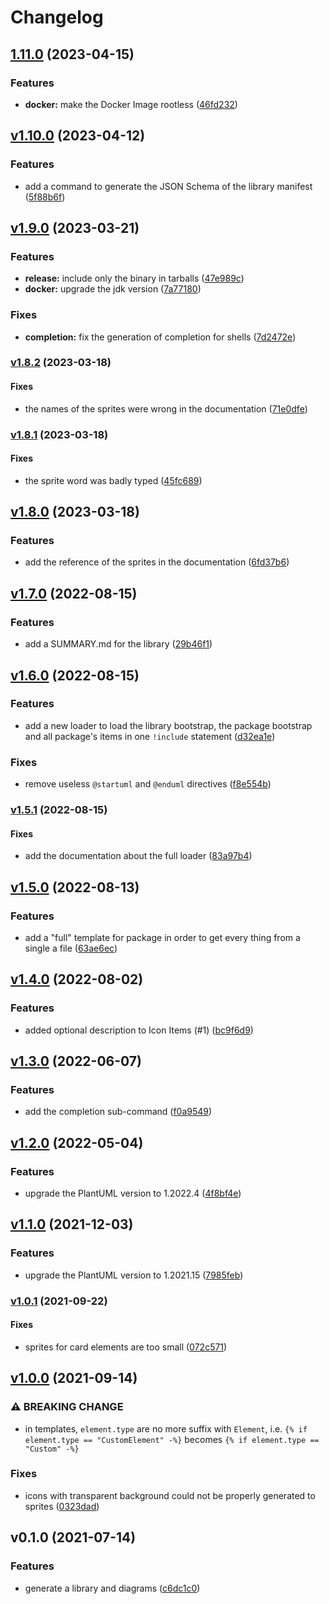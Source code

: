 # Changelog

## [1.11.0](https://github.com/tmorin/plantuml-generator/compare/v1.10.0...v1.11.0) (2023-04-15)

### Features

* **docker:** make the Docker Image rootless
([46fd232](https://github.com/tmorin/plantuml-generator/commit/46fd2322751727c1358b80337400f9d774828917))

## [v1.10.0](https://github.com/tmorin/plantuml-generator/compare/v1.9.0...v1.10.0) (2023-04-12)

### Features

* add a command to generate the JSON Schema of the library manifest
([5f88b6f](https://github.com/tmorin/plantuml-generator/commit/5f88b6f2f9a30006d057323fd910ed92503030eb))

## [v1.9.0](https://github.com/tmorin/plantuml-generator/compare/v1.8.2...v1.9.0) (2023-03-21)

### Features

* **release:** include only the binary in tarballs
([47e989c](https://github.com/tmorin/plantuml-generator/commit/47e989ce7818cb44340dbbacb562bd50f1e5f01a))
* **docker:** upgrade the jdk version
([7a77180](https://github.com/tmorin/plantuml-generator/commit/7a77180ce56e62abbb7e9f6380e2911c6759e1e6))

### Fixes

* **completion:** fix the generation of completion for shells
([7d2472e](https://github.com/tmorin/plantuml-generator/commit/7d2472e2ad685e902c31c3c878d8cc4e19d9f7ba))

### [v1.8.2](https://github.com/tmorin/plantuml-generator/compare/v1.8.1...v1.8.2) (2023-03-18)

#### Fixes

* the names of the sprites were wrong in the documentation
([71e0dfe](https://github.com/tmorin/plantuml-generator/commit/71e0dfe54cac5523d81c5cba01b57ff83620f54a))

### [v1.8.1](https://github.com/tmorin/plantuml-generator/compare/v1.8.0...v1.8.1) (2023-03-18)

#### Fixes

* the sprite word was badly typed
([45fc689](https://github.com/tmorin/plantuml-generator/commit/45fc689d1bfacba3f5e5b055dd417a0357ff29ca))

## [v1.8.0](https://github.com/tmorin/plantuml-generator/compare/v1.7.0...v1.8.0) (2023-03-18)

### Features

* add the reference of the sprites in the documentation
([6fd37b6](https://github.com/tmorin/plantuml-generator/commit/6fd37b6faa75cbab0f911d914ad893cb50d23742))

## [v1.7.0](https://github.com/tmorin/plantuml-generator/compare/v1.6.0...v1.7.0) (2022-08-15)

### Features

* add a SUMMARY.md for the library
([29b46f1](https://github.com/tmorin/plantuml-generator/commit/29b46f1cf7f116f3e1ca234a49ec262d46a12423))

## [v1.6.0](https://github.com/tmorin/plantuml-generator/compare/v1.5.1...v1.6.0) (2022-08-15)

### Features

* add a new loader to load the library bootstrap, the package bootstrap and
all package's items in one `!include` statement
([d32ea1e](https://github.com/tmorin/plantuml-generator/commit/d32ea1ed20b1344313d383185b3a274af780198f))

### Fixes

* remove useless `@startuml` and `@enduml` directives
([f8e554b](https://github.com/tmorin/plantuml-generator/commit/f8e554bcfbbee18a7345871cdc8c1b9d6c3c8cd3))

### [v1.5.1](https://github.com/tmorin/plantuml-generator/compare/v1.5.0...v1.5.1) (2022-08-15)

#### Fixes

* add the documentation about the full loader
([83a97b4](https://github.com/tmorin/plantuml-generator/commit/83a97b41571261c79dcf0ffd26d557d9ac83decc))

## [v1.5.0](https://github.com/tmorin/plantuml-generator/compare/v1.4.0...v1.5.0) (2022-08-13)

### Features

* add a "full" template for package in order to get every thing from a single
a file
([63ae6ec](https://github.com/tmorin/plantuml-generator/commit/63ae6ec7d28cdc08ab37fdfc94ef13de6c7398e0))

## [v1.4.0](https://github.com/tmorin/plantuml-generator/compare/v1.3.0...v1.4.0) (2022-08-02)

### Features

* added optional description to Icon Items (#1)
([bc9f6d9](https://github.com/tmorin/plantuml-generator/commit/bc9f6d9ebc425fa800fc75a40ec3aa23ec708ddf))

## [v1.3.0](https://github.com/tmorin/plantuml-generator/compare/v1.2.0...v1.3.0) (2022-06-07)

### Features

* add the completion sub-command
([f0a9549](https://github.com/tmorin/plantuml-generator/commit/f0a9549ac8b372fe5ac9a11657b44ef6b1cfa01a))

## [v1.2.0](https://github.com/tmorin/plantuml-generator/compare/v1.1.0...v1.2.0) (2022-05-04)

### Features

* upgrade the PlantUML version to 1.2022.4
([4f8bf4e](https://github.com/tmorin/plantuml-generator/commit/4f8bf4eeae1f374661d78608abcc85928fb5496e))

## [v1.1.0](https://github.com/tmorin/plantuml-generator/compare/v1.0.1...v1.1.0) (2021-12-03)

### Features

* upgrade the PlantUML version to 1.2021.15
([7985feb](https://github.com/tmorin/plantuml-generator/commit/7985feb90c963fa6d11dd6b688fecf9a10db97b8))

### [v1.0.1](https://github.com/tmorin/plantuml-generator/compare/v1.0.0...v1.0.1) (2021-09-22)

#### Fixes

* sprites for card elements are too small
([072c571](https://github.com/tmorin/plantuml-generator/commit/072c57155bd77443056bb523a5da32f37ec46b66))

## [v1.0.0](https://github.com/tmorin/plantuml-generator/compare/v0.1.0...v1.0.0) (2021-09-14)

### ⚠ BREAKING CHANGE

* in templates, `element.type` are no more suffix with `Element`, i.e. `{% if element.type == "CustomElement" -%}` becomes `{% if element.type == "Custom" -%}`


### Fixes

* icons with transparent background could not be properly generated to sprites
([0323dad](https://github.com/tmorin/plantuml-generator/commit/0323dadc7f7bee26a971abd355b32aada6398402))

## v0.1.0 (2021-07-14)

### Features

* generate a library and diagrams
([c6dc1c0](https://github.com/tmorin/plantuml-generator/commit/c6dc1c04192bd521036806b4f894c22420ff3bc9))
